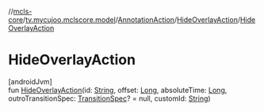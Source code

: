 //[mcls-core](../../../../index.md)/[tv.mycujoo.mclscore.model](../../index.md)/[AnnotationAction](../index.md)/[HideOverlayAction](index.md)/[HideOverlayAction](-hide-overlay-action.md)

# HideOverlayAction

[androidJvm]\
fun [HideOverlayAction](-hide-overlay-action.md)(id: [String](https://kotlinlang.org/api/latest/jvm/stdlib/kotlin/-string/index.html), offset: [Long](https://kotlinlang.org/api/latest/jvm/stdlib/kotlin/-long/index.html), absoluteTime: [Long](https://kotlinlang.org/api/latest/jvm/stdlib/kotlin/-long/index.html), outroTransitionSpec: [TransitionSpec](../../-transition-spec/index.md)? = null, customId: [String](https://kotlinlang.org/api/latest/jvm/stdlib/kotlin/-string/index.html))
